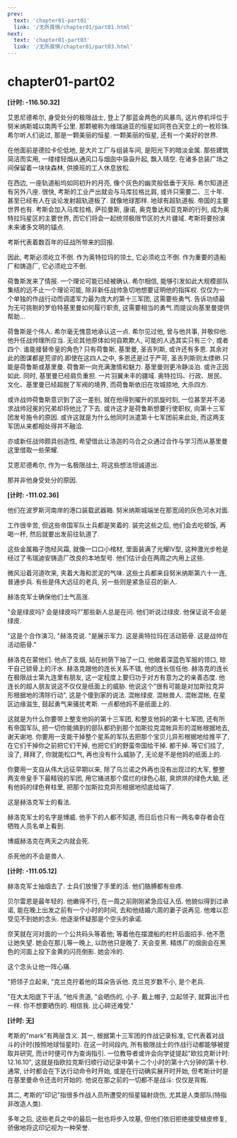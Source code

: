```yaml
---
prev:
  text: 'chapter01-part01'
  link: '/无所畏惧/chapter01/part01.html'
next:
  text: 'chapter01-part03'
  link: '/无所畏惧/chapter01/part03.html'
---
```


# chapter01-part02

**[计时: -116.50.32]**

艾恩尼德希尔, 身受处分的极限战士, 登上了那蓝金两色的风暴鸟, 这片停机坪位于努米纳斯城以南两千公里. 那颗被称为维瑞迪亚的恒星如同苍白天空上的一枚珍珠. 希尔听人们说过, 那是一颗美丽的恒星. 一颗美丽的恒星, 还有一个美好的世界.

在他面前是德拉卡伦低地, 是大片工厂与组装车间, 是阳光下的暗淡金属. 那些建筑简洁而实用, 一缕缕轻烟从通风口与烟囱中袅袅升起, 飘入晴空. 在诸多总装广场之间保留着一块块森林, 供换班的工人休息放松.

在西边, 一座轨道船坞如同初升的月亮, 像个灰色的幽灵般低垂于天际. 希尔知道还有另外八座. 很快, 考斯的工业产出就会与马库拉格比肩, 或许只需要二、三十年. 甚至已经有人在谈论发射超轨道板了. 就像地球那样. 地球有超轨道板. 帝国的主要世界也有. 考斯会加入马库拉格, 萨拉曼斯, 康诺, 奥克鲁达和亚克斯的行列, 成为奥特拉玛星区的主要世界, 而它们将会一起统领极限节区的大片疆域. 考斯将要扮演未来诸多文明的锚点.

考斯代表着数百年的征战所带来的回报.

因此, 考斯必须屹立不倒. 作为奥特拉玛的领土, 它必须屹立不倒. 作为重要的造船厂和铸造厂, 它必须屹立不倒.

荷鲁斯发来了情报. 一个理论可能已经被确认. 希尔相信, 能够引发如此大规模部队集结的远不止一个理论可能, 除非新任战帅急切地想要证明他的指挥权. 仅仅为一个单独的作战行动而调遣军力最为庞大的第十三军团, 这需要些勇气. 告诉功绩最为无可挑剔的罗伯特基里曼如何履行职责, 这需要相当的勇气.而提议向基里曼提供帮助…

荷鲁斯是个伟人. 希尔毫无愧意地承认这一点. 希尔见过他, 曾与他共事, 并敬仰他. 他升任战帅理所应当. 无论其他原体如何自欺欺人, 可能的人选其实只有三个, 或者四个. 谁能接替帝皇的角色? 只有荷鲁斯, 基里曼, 圣吉列斯, 或许还有多恩. 其余对此的图谋都是荒谬的.即使在这四人之中, 多恩还是过于严苛, 圣吉列斯则太缥缈.只能是荷鲁斯或基里曼. 荷鲁斯一向充满激情和魅力. 基里曼则更冷静淡泊. 或许正因如此. 同时, 基里曼已经肩负重担. 一片羽翼未丰的疆域. 奥特拉玛、行政、居民、文化、基里曼已经超脱了军阀的境界, 而荷鲁斯依旧在攻城掠地, 大杀四方.

或许战帅荷鲁斯意识到了这一差别, 就在他得到擢升的凯旋时刻, 一位甚至并不渴求战帅冠冕的兄弟却将他比了下去. 或许这才是荷鲁斯想要行使职权, 向第十三军团发号施令的原因. 或许这就是为什么他同时派遣第十七军团前来此处, 而这两支军团从来都相处得并不融洽.

亦或新任战帅颇具创造性, 希望借此让洛迦的乌合之众通过合作与学习而从基里曼这里借取一些荣耀.

艾恩尼德希尔, 作为一名极限战士, 将这些想法坦诚道出.

那并非他身受处分的原因.

**[计时: -111.02.36]**

他们在波罗斯河南岸的港口装载武器箱. 努米纳斯城端坐在那宽阔的灰色河水对面.

工作很辛苦, 但这些帝国军队士兵都是笑着的. 装完这些之后, 他们会去吃顿饭, 再喝一杯, 然后就要出发前往轨道了.

这些金属箱子饱经风霜, 就像一口口小棺材, 里面装满了光耀IV型, 这种激光步枪是经过了韦瑞迪安铸造厂改良的本地型号. 他们估计会在两周之内用上这些.

微风沿着河道吹来, 夹着大海和淤泥的气味. 这些士兵都来自努米纳斯第六十一连, 普通步兵. 有些是伟大远征的老兵, 另一些则是紧急征召的新人.

赫洛克军士确保他们士气高涨.

"会是绿皮吗? 会是绿皮吗?"那些新人总是在问. 他们听说过绿皮. 他保证说不会是绿皮.

"这是个合作演习, "赫洛克说. "是展示军力. 这是奥特拉玛在活动筋骨. 这是战帅在活动筋骨."

赫洛克在蒙他们. 他点了支烟, 站在树荫下抽了一口, 他敞着深蓝色军服的领口, 晾干自己锁骨上的汗水. 赫洛克跟他的连长关系不错, 他的连长信任他. 赫洛克的连长在极限战士第九连里有朋友, 这一定程度上要归功于对方有意为之的亲善态度. 他连长的超人朋友说这不仅仅是纸面上的威胁. 他说这个"很有可能是对加斯拉克异形根据地的清除行动", 这是个傻到家的说法. 混帐绿皮. 混帐兽人. 混帐混帐, 在星区边缘滋生, 鼓起勇气来骚扰考斯. 一点都他妈不是纸面上的.

这就是为什么你要带上整支他妈的第十三军团, 和整支他妈的第十七军团, 还有所有帝国军队, 把一切你能搞到的部队都扔到那个加斯拉克混帐异形的混帐根据地去, 谢天谢地. 你要用一支能干掉整个星系的军队去把那个宝贝儿异形根据地给推平了, 在它们干掉你之前把它们干掉, 也把它们的野蛮帝国给干掉. 都干掉. 等它们挂了, 没了, 拜拜了, 你就能松口气, 再也没有什么威胁了, 无论是不是他妈的纸面上的.

你要用一支自从伟大远征早期以来, 除了乌兰诺之外再也没有出现过的大军, 整整两支帝皇手下最精锐的军团, 用它捅进那个腐烂的绿色心脏, 臭烘烘的绿色大脑, 还有他妈的绿色脊柱里, 把那个加斯拉克异形根据地彻底给端了.

这是赫洛克军士的看法.

赫洛克军士的名字是博威. 他手下的人都不知道, 而日后也只有一两名幸存者会在牺牲人员名单上看到.

博威赫洛克在两天之内就会死.

杀死他的不会是兽人.

**[计时: -111.05.12]**

赫洛克军士抽烟去了. 士兵们放慢了手里的活. 他们胳膊都有些疼.

贝尔雷恩是最年轻的. 他嫩得不行, 在一周之前刚刚紧急应征入伍. 他貌似得到过承诺, 能在晚上出发之前有一个小时的时间, 去和他结婚六周的妻子说再见. 他难以忍受见不到她的念头. 他逐渐怀疑那是个空头的承诺.

奈芙就在河对面的一个公共码头等着他; 等着他在摆渡船的栏杆后面招手. 他不愿让她失望. 她会在那儿等一晚上, 以防他只是晚了. 天会变黑. 精炼厂的烟囱会在黑色的河面上投下金黄的闪亮倒影. 她会冷的.

这个念头让他一阵心痛.

"把领子立起来, "克兰克拧着他的耳朵告诉他. 克兰克岁数不小, 是个老兵.

"在大太阳底下干活, "他斥责道, "会晒伤的, 小子. 戴上帽子, 立起领子, 就算出汗也一样. 你不想要晒伤的. 相信我. 比心碎还难受."

**[计时: 无]**

考斯的"mark"有两层含义. 其一, 根据第十三军团的作战记录标准, 它代表着对战斗的计时(按照地球恒星时). 在这一时间段内, 所有极限战士的作战行动都能够被提取并研究, 而计时便可作为查询指引. 一位教导者或许会向学徒提起"欧拉克斯计时: 12.16.10", 这就是指欧拉克斯归顺行动记录中第十二个小时的第十六分钟的第十秒. 通常, 计时都会在下达行动命令时开始, 或是在行动确实展开时开始, 但考斯计时是在基里曼命令还击时开始的. 他说在那之前的一切都不是战斗: 仅仅是背叛.

其二, 考斯的"印记"指很多作战人员所遭受的恒星辐射烧伤, 尤其是人类部队(特指非改造人类).

多年之后, 这些老兵之中的最后一批也将步入坟墓, 但他们依旧拒绝接受植皮修复, 骄傲地将这印记视为一种荣誉.
